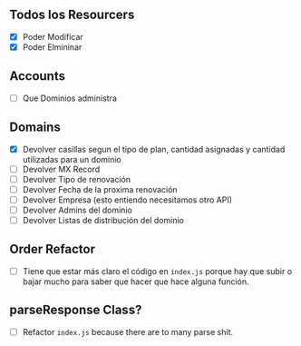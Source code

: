 ## Todos los Resourcers

* [X] Poder Modificar
* [X] Poder Elmininar

## Accounts

* [ ] Que Dominios administra

## Domains

* [X] Devolver casillas segun el tipo de plan, cantidad asignadas y cantidad utilizadas para un dominio
* [ ] Devolver MX Record
* [ ] Devolver Tipo de renovación
* [ ] Devolver Fecha de la proxima renovación
* [ ] Devolver Empresa (esto entiendo necesitamos otro API)
* [ ] Devolver Admins del dominio
* [ ] Devolver Listas de distribución del dominio

## Order Refactor

* [ ] Tiene que estar más claro el código en `index.js` porque hay que subir o bajar mucho para
saber que hacer que hace alguna función.

## parseResponse Class?

* [ ] Refactor `index.js` because there are to many parse shit.
